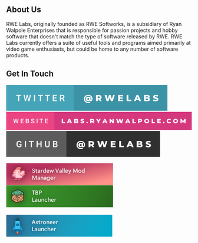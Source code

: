 ## About Us
RWE Labs, originally founded as RWE Softworks, is a subsidiary of Ryan Walpole Enterprises that is responsible for passion projects and hobby software that doesn't match the type of software released by RWE. RWE Labs currently offers a suite of useful tools and programs aimed primarily at video game enthusiasts, but could be home to any number of software products.

## Get In Touch
[![Twitter](https://raw.githubusercontent.com/RWELabs/RWELabs/e99d6b4c47d9e536b9ae072a7df72e62c1fa91fe/images/twitter-%40rwelabs.svg)](https://twitter.com/RWELabs)
[![Website](https://raw.githubusercontent.com/RWELabs/RWELabs/e99d6b4c47d9e536b9ae072a7df72e62c1fa91fe/images/website-labs.ryanwalpole.com.svg)](https://labs.ryanwalpole.com)
[![GitHub](https://raw.githubusercontent.com/RWELabs/RWELabs/7242f34ddf138ff91b157c41cc3afe298a43d001/images/github-%40rwelabs.svg)](https://github.com/RWELabs)

<a href="https://github.com/RWELabs/RWELabs/stardew.md"><img src= "https://github.com/RWELabs/RWELabs/blob/main/images/StardewModManagerBanner.png?raw=true" height=60px align=left></a>
<a href="https://github.com/RWELabs/RWELabs/tbp.md"> <img src="https://github.com/RWELabs/RWELabs/blob/main/images/TBPLauncherBanner.png?raw=true" height=60px align=left> </a>

<a href="https://github.com/RWELabs/RWELabs/astro.md"><a href=""><img src="https://github.com/RWELabs/RWELabs/blob/main/images/AstoneerLauncherBanner.png?raw=true" height=60px style="padding-top:20px"></a>

<!--
**RWELabs/RWELabs** is a ✨ _special_ ✨ repository because its `README.md` (this file) appears on your GitHub profile.

Here are some ideas to get you started:

- 🔭 I’m currently working on ...
- 🌱 I’m currently learning ...
- 👯 I’m looking to collaborate on ...
- 🤔 I’m looking for help with ...
- 💬 Ask me about ...
- 📫 How to reach me: ...
- 😄 Pronouns: ...
- ⚡ Fun fact: ...
-->
